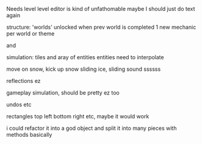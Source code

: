 Needs level
level editor is kind of unfathomable maybe I should just do text again

structure: 'worlds' unlocked when prev world is completed
1 new mechanic per world or theme

and 

simulation: tiles and aray of entities
entities need to interpolate


move on snow, kick up snow
sliding ice, sliding sound ssssss

reflections ez

gameplay simulation, should be pretty ez too

undos etc


rectangles top left bottom right etc, maybe it would work


i could refactor it into a god object and split it into many pieces with methods basically